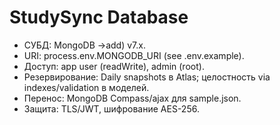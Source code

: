# StudySync Database
- СУБД: MongoDB ->add) v7.x.
- URI: process.env.MONGODB_URI (see .env.example).
- Доступ: app user (readWrite), admin (root).
- Резервирование: Daily snapshots в Atlas; целостность via indexes/validation в моделей.
- Перенос: MongoDB Compass/ajax для sample.json.
- Защита: TLS/JWT, шифрование AES-256.